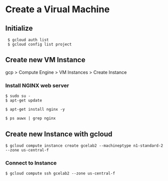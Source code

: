 # Create a Virual Machine

## Initialize

     $ gcloud auth list
     $ gcloud config list project

## Create new VM Instance

gcp > Compute Engine > VM Instances > Create Instance

### Install NGINX web server

    $ sudo su -
    $ apt-get update
    
    $ apt-get install nginx -y
    
    $ ps auwx | grep nginx

## Create new Instance with gcloud

    $ gcloud compute instance create gcelab2 --machineptype n1-standard-2 --zone us-central-f
    
### Connect to Instance

    $ gcloud compute ssh gcelab2 --zone us-central-f
